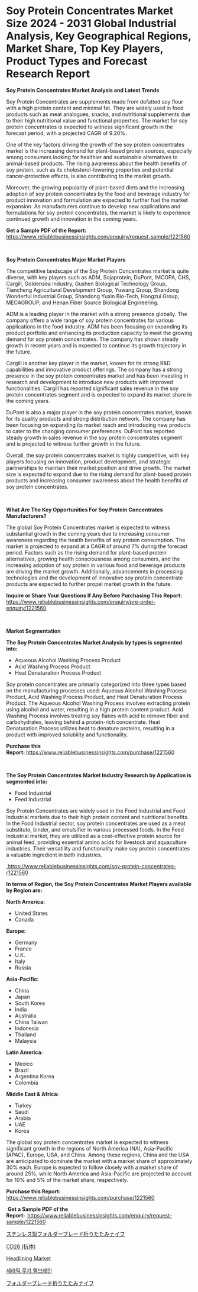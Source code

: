 <p><h1>Soy Protein Concentrates Market Size 2024 - 2031 Global Industrial Analysis, Key Geographical Regions, Market Share, Top Key Players, Product Types and Forecast Research Report</h1></p><p><strong>Soy Protein Concentrates Market Analysis and Latest Trends</strong></p>
<p><p>Soy Protein Concentrates are supplements made from defatted soy flour with a high protein content and minimal fat. They are widely used in food products such as meat analogues, snacks, and nutritional supplements due to their high nutritional value and functional properties. The market for soy protein concentrates is expected to witness significant growth in the forecast period, with a projected CAGR of 9.20%.</p><p>One of the key factors driving the growth of the soy protein concentrates market is the increasing demand for plant-based protein sources, especially among consumers looking for healthier and sustainable alternatives to animal-based products. The rising awareness about the health benefits of soy protein, such as its cholesterol-lowering properties and potential cancer-protective effects, is also contributing to the market growth.</p><p>Moreover, the growing popularity of plant-based diets and the increasing adoption of soy protein concentrates by the food and beverage industry for product innovation and formulation are expected to further fuel the market expansion. As manufacturers continue to develop new applications and formulations for soy protein concentrates, the market is likely to experience continued growth and innovation in the coming years.</p></p>
<p><strong>Get a Sample PDF of the Report:&nbsp;</strong> <a href="https://www.reliablebusinessinsights.com/enquiry/request-sample/1221560">https://www.reliablebusinessinsights.com/enquiry/request-sample/1221560</a></p>
<p>&nbsp;</p>
<p><strong>Soy Protein Concentrates Major Market Players</strong></p>
<p><p>The competitive landscape of the Soy Protein Concentrates market is quite diverse, with key players such as ADM, Sojaprotein, DuPont, IMCOPA, CHS, Cargill, Goldensea Industry, Gushen Biological Technology Group, Tiancheng Agricultural Development Group, Yuwang Group, Shandong Wonderful Industrial Group, Shandong Yuxin Bio-Tech, Hongzui Group, MECAGROUP, and Henan Fiber Source Biological Engineering. </p><p>ADM is a leading player in the market with a strong presence globally. The company offers a wide range of soy protein concentrates for various applications in the food industry. ADM has been focusing on expanding its product portfolio and enhancing its production capacity to meet the growing demand for soy protein concentrates. The company has shown steady growth in recent years and is expected to continue its growth trajectory in the future.</p><p>Cargill is another key player in the market, known for its strong R&D capabilities and innovative product offerings. The company has a strong presence in the soy protein concentrates market and has been investing in research and development to introduce new products with improved functionalities. Cargill has reported significant sales revenue in the soy protein concentrates segment and is expected to expand its market share in the coming years.</p><p>DuPont is also a major player in the soy protein concentrates market, known for its quality products and strong distribution network. The company has been focusing on expanding its market reach and introducing new products to cater to the changing consumer preferences. DuPont has reported steady growth in sales revenue in the soy protein concentrates segment and is projected to witness further growth in the future. </p><p>Overall, the soy protein concentrates market is highly competitive, with key players focusing on innovation, product development, and strategic partnerships to maintain their market position and drive growth. The market size is expected to expand due to the rising demand for plant-based protein products and increasing consumer awareness about the health benefits of soy protein concentrates.</p></p>
<p>&nbsp;</p>
<p><strong>What Are The Key Opportunities For Soy Protein Concentrates Manufacturers?</strong></p>
<p><p>The global Soy Protein Concentrates market is expected to witness substantial growth in the coming years due to increasing consumer awareness regarding the health benefits of soy protein consumption. The market is projected to expand at a CAGR of around 7% during the forecast period. Factors such as the rising demand for plant-based protein alternatives, growing health consciousness among consumers, and the increasing adoption of soy protein in various food and beverage products are driving the market growth. Additionally, advancements in processing technologies and the development of innovative soy protein concentrate products are expected to further propel market growth in the future.</p></p>
<p><strong>Inquire or Share Your Questions If Any Before Purchasing This Report:</strong> <a href="https://www.reliablebusinessinsights.com/enquiry/pre-order-enquiry/1221560">https://www.reliablebusinessinsights.com/enquiry/pre-order-enquiry/1221560</a></p>
<p>&nbsp;</p>
<p><strong>Market Segmentation</strong></p>
<p><strong>The Soy Protein Concentrates Market Analysis by types is segmented into:</strong></p>
<p><ul><li>Aqueous Alcohol Washing Process Product</li><li>Acid Washing Process Product</li><li>Heat Denaturation Process Product</li></ul></p>
<p><p>Soy protein concentrates are primarily categorized into three types based on the manufacturing processes used: Aqueous Alcohol Washing Process Product, Acid Washing Process Product, and Heat Denaturation Process Product. The Aqueous Alcohol Washing Process involves extracting protein using alcohol and water, resulting in a high protein content product. Acid Washing Process involves treating soy flakes with acid to remove fiber and carbohydrates, leaving behind a protein-rich concentrate. Heat Denaturation Process utilizes heat to denature proteins, resulting in a product with improved solubility and functionality.</p></p>
<p><strong>Purchase this Report:&nbsp;</strong><a href="https://www.reliablebusinessinsights.com/purchase/1221560">https://www.reliablebusinessinsights.com/purchase/1221560</a></p>
<p>&nbsp;</p>
<p><strong>The Soy Protein Concentrates Market Industry Research by Application is segmented into:</strong></p>
<p><ul><li>Food Industrial</li><li>Feed Industrial</li></ul></p>
<p><p>Soy Protein Concentrates are widely used in the Food Industrial and Feed Industrial markets due to their high protein content and nutritional benefits. In the Food Industrial sector, soy protein concentrates are used as a meat substitute, binder, and emulsifier in various processed foods. In the Feed Industrial market, they are utilized as a cost-effective protein source for animal feed, providing essential amino acids for livestock and aquaculture industries. Their versatility and functionality make soy protein concentrates a valuable ingredient in both industries.</p></p>
<p><a href="https://www.reliablebusinessinsights.com/soy-protein-concentrates-r1221560">&nbsp;https://www.reliablebusinessinsights.com/soy-protein-concentrates-r1221560</a></p>
<p><strong>In terms of Region, the Soy Protein Concentrates Market Players available by Region are:</strong></p>
<p>
    <p> <strong> North America: </strong>
        <ul>
            <li>United States</li>
            <li>Canada</li>
        </ul>
        </p> 
    <p> <strong> Europe: </strong>
        <ul>
            <li>Germany</li>
            <li>France</li>
            <li>U.K.</li>
            <li>Italy</li>
            <li>Russia</li>
        </ul>
        </p> 
    <p> <strong> Asia-Pacific: </strong>
        <ul>
            <li>China</li>
            <li>Japan</li>
            <li>South Korea</li>
            <li>India</li>
            <li>Australia</li>
            <li>China Taiwan</li>
            <li>Indonesia</li>
            <li>Thailand</li>
            <li>Malaysia</li>
        </ul>
        </p> 
    <p> <strong> Latin America: </strong>
        <ul>
            <li>Mexico</li>
            <li>Brazil</li>
            <li>Argentina Korea</li>
            <li>Colombia</li>
        </ul>
        </p> 
    <p> <strong> Middle East & Africa: </strong>
        <ul>
            <li>Turkey</li>
            <li>Saudi</li>
            <li>Arabia</li>
            <li>UAE</li>
            <li>Korea</li>
        </ul>
    </p>
    </p>
<p><p>The global soy protein concentrates market is expected to witness significant growth in the regions of North America (NA), Asia-Pacific (APAC), Europe, USA, and China. Among these regions, China and the USA are anticipated to dominate the market with a market share of approximately 30% each. Europe is expected to follow closely with a market share of around 25%, while North America and Asia-Pacific are projected to account for 10% and 5% of the market share, respectively.</p></p>
<p><strong>Purchase this Report: </strong><a href="https://www.reliablebusinessinsights.com/purchase/1221560">https://www.reliablebusinessinsights.com/purchase/1221560</a></p>
<p>&nbsp;<strong>Get a Sample PDF of the Report:&nbsp;&nbsp;</strong><a href="https://www.reliablebusinessinsights.com/enquiry/request-sample/1221560">https://www.reliablebusinessinsights.com/enquiry/request-sample/1221560</a></p>
<p><strong></strong></p>
<p><p><a href="https://github.com/JessKilback/Market-Research-Report-List-1/blob/main/3074550128464.md">ステンレス製フォルダーブレード折りたたみナイフ</a></p><p><a href="https://medium.com/@baileeupton1902/%E3%82%B0%E3%83%AD%E3%83%BC%E3%83%90%E3%83%ABcd28-%E6%8A%97%E4%BD%93-%E5%B8%82%E5%A0%B4%E3%81%AF-2024%E5%B9%B4%E3%81%8B%E3%82%892031%E5%B9%B4%E3%81%BE%E3%81%A7%E3%81%AE%E6%9C%9F%E9%96%93%E3%81%AB-%E3%81%AEcagr%E3%81%A7%E6%88%90%E9%95%B7%E3%81%99%E3%82%8B%E3%81%A8%E4%BA%88%E6%B8%AC%E3%81%95%E3%82%8C%E3%81%A6%E3%81%84%E3%81%BE%E3%81%99-68ba4eec92dd">CD28 (抗体)</a></p><p><a href="https://github.com/singletonthaxterkelliehr2df/Market-Research-Report-List-3/blob/main/headlining-market.md">Headlining Market</a></p><p><a href="https://github.com/vsap75a286l/Market-Research-Report-List-2/blob/main/7136954115773.md">세라믹 무기 멤브레인</a></p><p><a href="https://github.com/BoydYundt1/Market-Research-Report-List-1/blob/main/9023537128463.md">フォルダーブレード折りたたみナイフ</a></p></p>